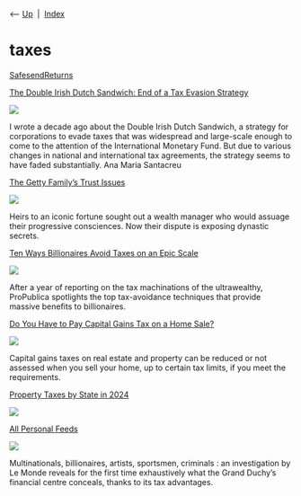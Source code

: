 <div class="nav">

⟵ [Up](index.html)  \|  [Index](index.html)

</div>

# taxes

<div class="cards">

<div class="card">

<div class="card-title">

[SafesendReturns](https://taxpayer.safesendreturns.com/VoucherSelect/estimated/620671aa-02eb-48ff-a116-dbbbf2f08e06)

</div>

</div>

<div class="card">

<div class="card-title">

[The Double Irish Dutch Sandwich: End of a Tax Evasion
Strategy](https://conversableeconomist.com/2024/09/12/the-double-irish-dutch-sandwich-end-of-a-tax-evasion-strategy)

</div>

<div class="card-image">

[![](https://i0.wp.com/conversableeconomist.com/wp-content/uploads/2021/08/cropped-Screen-Shot-2021-08-23-at-2.04.56-PM.png?fit=889%2C66&ssl=1)](https://conversableeconomist.com/2024/09/12/the-double-irish-dutch-sandwich-end-of-a-tax-evasion-strategy)

</div>

I wrote a decade ago about the Double Irish Dutch Sandwich, a strategy
for corporations to evade taxes that was widespread and large-scale
enough to come to the attention of the International Monetary Fund. But
due to various changes in national and international tax agreements, the
strategy seems to have faded substantially. Ana Maria Santacreu

</div>

<div class="card">

<div class="card-title">

[The Getty Family’s Trust
Issues](https://www.newyorker.com/magazine/2023/01/23/the-getty-familys-trust-issues)

</div>

<div class="card-image">

[![](https://media.newyorker.com/photos/63c1bf707396d7a02865ddf4/16:9/w_1280,c_limit/230123_r41745web-social.jpg)](https://www.newyorker.com/magazine/2023/01/23/the-getty-familys-trust-issues)

</div>

Heirs to an iconic fortune sought out a wealth manager who would assuage
their progressive consciences. Now their dispute is exposing dynastic
secrets.

</div>

<div class="card">

<div class="card-title">

[Ten Ways Billionaires Avoid Taxes on an Epic
Scale](https://www.propublica.org/article/billionaires-tax-avoidance-techniques-irs-files)

</div>

<div class="card-image">

[![](https://img.assets-c3.propublica.org/images/articles/greatest-hits_1200x630px.jpeg?crop=focalpoint&fit=crop&fp-x=0.5&fp-y=0.5&h=630&imgixProfile=propublicaAssets&q=90&w=1200&s=6a81102f4d3328fb55e135ab4185deaa)](https://www.propublica.org/article/billionaires-tax-avoidance-techniques-irs-files)

</div>

After a year of reporting on the tax machinations of the ultrawealthy,
ProPublica spotlights the top tax-avoidance techniques that provide
massive benefits to billionaires.

</div>

<div class="card">

<div class="card-title">

[Do You Have to Pay Capital Gains Tax on a Home
Sale?](https://www.investopedia.com/ask/answers/06/capitalgainhomesale.asp)

</div>

<div class="card-image">

[![](https://www.investopedia.com/thmb/_QxGbx24YtYBFl02mGMA_AqZQ_g=/1500x0/filters:no_upscale():max_bytes(150000):strip_icc()/INV_HousingMarket_GettyImages-1262902106-730be6d8cef8442a94c8fb623fb28bf1.jpg)](https://www.investopedia.com/ask/answers/06/capitalgainhomesale.asp)

</div>

Capital gains taxes on real estate and property can be reduced or not
assessed when you sell your home, up to certain tax limits, if you meet
the requirements.

</div>

<div class="card">

<div class="card-title">

[Property Taxes by State in
2024](https://wallethub.com/edu/states-with-the-highest-and-lowest-property-taxes/11585)

</div>

<div class="card-image">

[![](https://cdn.wallethub.com/wallethub/posts/87491/property-taxes-by-state.png)](https://wallethub.com/edu/states-with-the-highest-and-lowest-property-taxes/11585)

</div>

</div>

<div class="card">

<div class="card-title">

[All Personal
Feeds](https://www.lemonde.fr/les-decodeurs/article/2021/02/08/openlux-the-secrets-of-luxembourg-a-tax-haven-at-the-heart-of-europe_6069140_4355770.html)

</div>

<div class="card-image">

[![](https://img.lemde.fr/2021/02/05/0/234/1332/888/1440/960/60/0/ad4452f_499055256-ccac866-973257687-cover-papier-tete-1.png)](https://www.lemonde.fr/les-decodeurs/article/2021/02/08/openlux-the-secrets-of-luxembourg-a-tax-haven-at-the-heart-of-europe_6069140_4355770.html)

</div>

Multinationals, billionaires, artists, sportsmen, criminals : an
investigation by Le Monde reveals for the first time exhaustively what
the Grand Duchy’s financial centre conceals, thanks to its tax
advantages.

</div>

</div>
